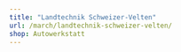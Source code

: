 ```yaml
---
title: "Landtechnik Schweizer-Velten"
url: /march/landtechnik-schweizer-velten/
shop: Autowerkstatt
---
```

